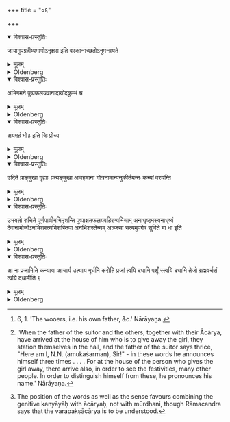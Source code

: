 +++
title = "०६"

+++


<details open><summary>विश्वास-प्रस्तुतिः</summary>

जायामुपग्रहीष्यमाणोऽनृक्षरा इति वरकान्गच्छतोऽनुमन्त्रयते
</details>

<details><summary>मूलम्</summary>

जायामुपग्रहीष्यमाणोऽनृक्षरा इति वरकान्गच्छतोऽनुमन्त्रयते
</details>

<details><summary>Oldenberg</summary>

1 [^1] . If he will acquire a wife, let him recite over the wooers (whom he sends to the girl's father) when they go away, the verse, 'Thornless' (Rig-veda X, 85, 23).

[^1]:  6, 1. 'The wooers, i.e. his own father, &c.' Nārāyaṇa.

</details>

<details open><summary>विश्वास-प्रस्तुतिः</summary>

अभिगमने पुष्पफलयवानादायोदकुम्भं च
</details>

<details><summary>मूलम्</summary>

अभिगमने पुष्पफलयवानादायोदकुम्भं च 
</details>

<details><summary>Oldenberg</summary>

2. When they arrive, they take flowers, fruits, barley, and a pot of water.

</details>

<details open><summary>विश्वास-प्रस्तुतिः</summary>

अयमहं भो३ इति त्रिः प्रोच्य
</details>

<details><summary>मूलम्</summary>

अयमहं भो३ इति त्रिः प्रोच्य 
</details>

<details><summary>Oldenberg</summary>

3 [^2] . They say thrice, 'Here I am, sir!'

[^2]:  'When the father of the suitor and the others, together with their Ācārya, have arrived at the house of him who is to give away the girl, they station themselves in the hall, and the father of the suitor says thrice, "Here am I, N.N. (amukaśarman), Sir!" - in these words he announces himself three times . . . . For at the house of the person who gives the girl away, there arrive also, in order to see the festivities, many other people. In order to distinguish himself from these, he pronounces his name.' Nārāyaṇa.

</details>

<details open><summary>विश्वास-प्रस्तुतिः</summary>

उदिते प्राङ्मुखा गृह्याः प्रत्यङ्मुखा आवहमाना गोत्रनामान्यनुकीर्तयन्तः कन्यां वरयन्ति
</details>

<details><summary>मूलम्</summary>

उदिते प्राङ्मुखा गृह्याः प्रत्यङ्मुखा आवहमाना गोत्रनामान्यनुकीर्तयन्तः कन्यां वरयन्ति 
</details>

<details><summary>Oldenberg</summary>

4. When these words have been uttered, they ask the girl in marriage, reciting the clan names, the dwellers turning their faces to the east, the visitors to the west.

</details>

<details open><summary>विश्वास-प्रस्तुतिः</summary>

उभयतो रुचिते पूर्णपात्रीमभिमृशन्ति पुष्पाक्षतफलयवहिरण्यमिश्राम् अनाधृष्टमस्यनाधृष्यं देवानामोजोऽनभिशस्त्यभिशस्तिपा अनभिशस्तेन्यम् अञ्जसा सत्यमुपगेषं सुविते मा धा इति
</details>

<details><summary>मूलम्</summary>

उभयतो रुचिते पूर्णपात्रीमभिमृशन्ति पुष्पाक्षतफलयवहिरण्यमिश्राम् अनाधृष्टमस्यनाधृष्यं देवानामोजोऽनभिशस्त्यभिशस्तिपा अनभिशस्तेन्यम् अञ्जसा सत्यमुपगेषं सुविते मा धा इति

</details>

<details><summary>Oldenberg</summary>

5. When the matter pleases both sides, let them touch a full vessel into which have been put flowers, fried grain, fruits, barley, and gold, and let them recite (the formula), 'Undisturbed art thou, the undisturbable vigour of the gods, not cursed, protecting against a curse, unexposed to a curse. Might I straightway attain to truth. Put me into prosperity.'

</details>

<details open><summary>विश्वास-प्रस्तुतिः</summary>

आ नः प्रजामिति कन्याया आचार्य उत्थाय मूर्धनि करोति प्रजां त्वयि दधामि पशूँ स्त्वयि दधामि तेजो ब्रह्मवर्चसं त्वयि दधामीति ६
</details>

<details><summary>मूलम्</summary>

आ नः प्रजामिति कन्याया आचार्य उत्थाय मूर्धनि करोति प्रजां त्वयि दधामि पशूँ स्त्वयि दधामि तेजो ब्रह्मवर्चसं त्वयि दधामीति ६

</details>

<details><summary>Oldenberg</summary>

6 [^3] . With the verse, 'Offspring may produce us' (Rig-veda X, 85, 43), the Ācārya of the girl's (family), standing up, places (the vessel) on her head (saying), 'Offspring I put into thee, cattle I put into thee, splendour and holy lustre I put into thee.'

[^3]:  The position of the words as well as the sense favours combining the genitive kanyāyāḥ with ācāryaḥ, not with mūrdhani, though Rāmacandra says that the varapakṣācārya is to be understood.

</details>
